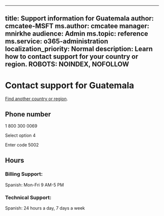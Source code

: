 ﻿
---                                
title: Support information for Guatemala
author: cmcatee-MSFT
ms.author: cmcatee
manager: mnirkhe
audience: Admin
ms.topic: reference
ms.service: o365-administration
localization_priority: Normal
description: Learn how to contact support for your country or region.
ROBOTS: NOINDEX, NOFOLLOW
---

# Contact support for Guatemala

[Find another country or region](../contact-support-for-business-products.md).

## Phone number
1 800 300 0069

Select option 4

Enter code 5002

## Hours
### Billing Support:

Spanish: Mon-Fri 9 AM-5 PM

### Technical Support:

Spanish: 24 hours a day, 7 days a week




